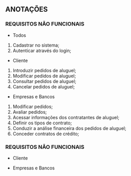 ## ANOTAÇÕES

### REQUISITOS NÃO FUNCIONAIS
- Todos
1. Cadastrar no sistema;
2. Autenticar através do login;

- Cliente
1. Introduzir pedidos de aluguel;
2. Modificar pedidos de aluguel;
3. Consultar pedidos de aluguel;
4. Cancelar pedidos de aluguel;

- Empresas e Bancos
1. Modificar pedidos;
2. Avaliar pedidos;
3. Acessar informações dos contratantes de aluguel;
4. Definir os tipos de contrato;
5. Conduzir a análise financeira dos pedidos de aluguel;
6. Conceder contratos de crédito;

### REQUISITOS NÃO FUNCIONAIS

- Cliente

- Empresas e Bancos